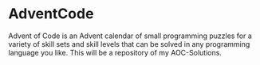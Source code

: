 # AdventCode
Advent of Code is an Advent calendar of small programming puzzles for a variety of skill sets and skill levels that can be solved in any programming language you like.
This will be a repository of my AOC-Solutions. 
